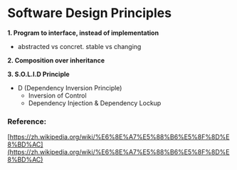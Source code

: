 # Software Design Principles

**1. Program to interface, instead of implementation**
  * abstracted vs concret. stable vs changing

**2. Composition over inheritance**

**3. S.O.L.I.D Principle**
  * D (Dependency Inversion Principle)
    * Inversion of Control 
    * Dependency Injection & Dependency Lockup






### Reference:

[https://zh.wikipedia.org/wiki/%E6%8E%A7%E5%88%B6%E5%8F%8D%E8%BD%AC](https://zh.wikipedia.org/wiki/%E6%8E%A7%E5%88%B6%E5%8F%8D%E8%BD%AC)

